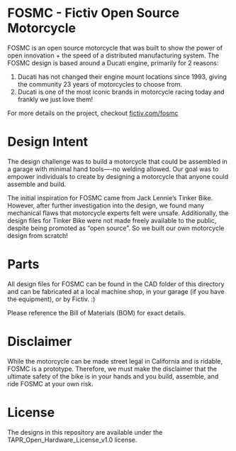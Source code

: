 # FOSMC - Fictiv Open Source Motorcycle
FOSMC is an open source motorcycle that was built to show the power of open innovation + the speed of a distributed manufacturing system. The FOSMC design is based around a Ducati engine, primarily for 2 reasons:

1. Ducati has not changed their engine mount locations since 1993, giving the community 23 years of motorcycles to choose from.
2. Ducati is one of the most iconic brands in motorcycle racing today and frankly we just love them!

For more details on the project, checkout [fictiv.com/fosmc](http://fictiv.com/fosmc)

# Design Intent
The design challenge was to build a motorcycle that could be assembled in a garage with minimal hand tools—-no welding allowed. Our goal was to empower individuals to create by designing a motorcycle that anyone could assemble and build.

The initial inspiration for FOSMC came from Jack Lennie’s Tinker Bike. However, after further investigation into the design, we found many mechanical flaws that motorcycle experts felt were unsafe. Additionally, the design files for Tinker Bike were not made freely available to the public, despite being promoted as “open source”. So we built our own motorcycle design from scratch!

# Parts
All design files for FOSMC can be found in the CAD folder of this directory and can be fabricated at a local machine shop, in your garage (if you have the equipment), or by Fictiv. :) 

Please reference the Bill of Materials (BOM) for exact details.

# Disclaimer
While the motorcycle can be made street legal in California and is ridable, FOSMC is a prototype. Therefore, we must make the disclaimer that the ultimate safety of the bike is in your hands and you build, assemble, and ride FOSMC at your own risk.

# License
The designs in this repository are available under the TAPR_Open_Hardware_License_v1.0 license.
